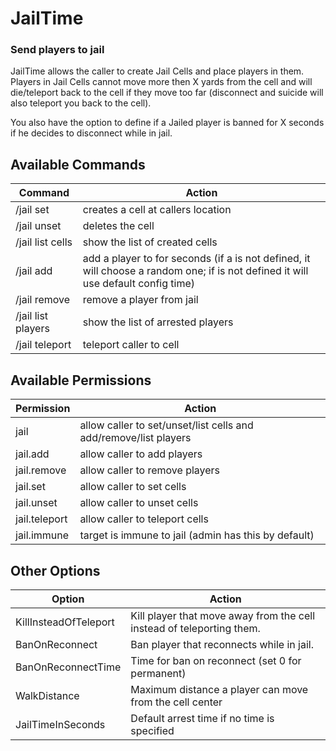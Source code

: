 # JailTime
### Send players to jail



JailTime allows the caller to create Jail Cells and place players in them. Players in Jail Cells cannot move more then X yards from the cell and will die/teleport back to the cell if they move too far (disconnect and suicide will also teleport you back to the cell).

You also have the option to define if a Jailed player is banned for X seconds if he decides to disconnect while in jail.

## Available Commands
Command | Action
------- | -------
/jail set <cell>				 | creates a cell at callers location
/jail unset <cell>				 | deletes the cell
/jail list cells				 | show the list of created cells
/jail add <player> <time> <cell> | add a player to <cell> for <time> seconds (if a <cell> is not defined, it will choose a random one; if <time> is not defined it will use default config time)
/jail remove <player>			 | remove a player from jail
/jail list players				 | show the list of arrested players
/jail teleport <cell>			 | teleport caller to cell

## Available Permissions

Permission| Action
--------- | -------
<Command>jail</Command>				| allow caller to set/unset/list cells and add/remove/list players
<Command>jail.add</Command>			| allow caller to add players
<Command>jail.remove</Command>		| allow caller to remove players
<Command>jail.set</Command>			| allow caller to set cells
<Command>jail.unset</Command>		| allow caller to unset cells
<Command>jail.teleport</Command>	| allow caller to teleport cells
<Command>jail.immune</Command>		| target is immune to jail (admin has this by default)

## Other Options
Option | Action
------- | -------
KillInsteadOfTeleport			| Kill player that move away from the cell instead of teleporting them.
BanOnReconnect					| Ban player that reconnects while in jail.
BanOnReconnectTime				| Time for ban on reconnect (set 0 for permanent)
WalkDistance					| Maximum distance a player can move from the cell center
JailTimeInSeconds 				| Default arrest time if no time is specified

